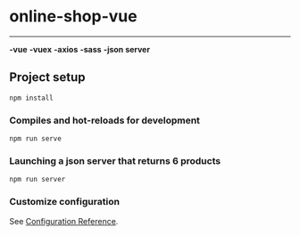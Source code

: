 # online-shop-vue
***
**-vue**
**-vuex**
**-axios**
**-sass**
**-json server**


## Project setup
```
npm install
```

### Compiles and hot-reloads for development
```
npm run serve
```

### Launching a json server that returns 6 products
```
npm run server
```

### Customize configuration
See [Configuration Reference](https://cli.vuejs.org/config/).

